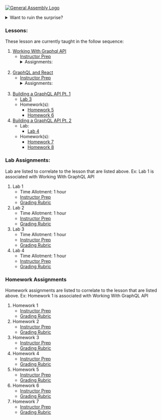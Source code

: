 [![General Assembly Logo](https://camo.githubusercontent.com/1a91b05b8f4d44b5bbfb83abac2b0996d8e26c92/687474703a2f2f692e696d6775722e636f6d2f6b6538555354712e706e67)](https://generalassemb.ly/education/web-development-immersive)


<details>
<summary>Want to ruin the surprise?</summary>
<br>
Well, you asked for it!
</details>

### Lessons:
These lesson are currently taught in the follow sequence:
1. [Working With Graphql API](https://git.generalassemb.ly/DC-WDI/GraphQL/tree/master/working-with-graphql-api)
   * [Instructor Prep](#)
        <details>
        <summary>Assignments:</summary>
        <!-- <br> -->
        <ul>
          <li><a href="./assignments/lab-1">Lab 1</a></li>
          <li>Homework(s):</li>
          <ul>
          <li><a href="./assignments/homework-1">Homework 1</a></li>
          <li><a href="./assignments/homework-2">Homework 2</a></li>
          </ul>
        </details>
        <br/>
2. [GraphQL and React](https://git.generalassemb.ly/DC-WDI/GraphQL/tree/master/graphql-and-react)
   * [Instructor Prep](#)
        <details>
        <summary>Assignments:</summary>
        <!-- <br> -->
        <ul>
          <li><a href="./assignments/lab-2">Lab 2</a></li>
          <li>Homework(s):</li>
          <ul>
          <li><a href="./assignments/lab-3">Homework 3</a></li>
          <li><a href="./assignments/lab-4">Homework 4</a></li>
          </ul>
        </details>
        <br/>
3. [Building a GraphQL API Pt. 1](3-building-a-graphql-api-pt-1/README.md)
   * [Lab 3](./assignments/lab-3)
   * Homework(s):
     * [Homework 5](./assignments/lab-4)
     * [Homework 6](./assignments/lab-5)
4. [Building a GraphQL API Pt. 2](4-building-a-graphql-api-pt-2/README.md)
   * Lab:
     * [Lab 4](./assignments/lab-4)
   * Homework(s):
     * [Homework 7](./assignments/lab-5)
     * [Homework 8](./assignments/lab-6)


### Lab Assignments:
Lab are listed to correlate to the lesson that are listed above. Ex: Lab 1 is associated with Working With GraphQL API

1. Lab 1
   * Time Allotment: 1 hour
   * [Instructor Prep](#)
   * [Grading Rubric](#)
2. Lab 2
   * Time Allotment: 1 hour
   * [Instructor Prep](#)
   * [Grading Rubric](#)
3. Lab 3
   * Time Allotment: 1 hour
   * [Instructor Prep](#)
   * [Grading Rubric](#)
4. Lab 4
   * Time Allotment: 1 hour
   * [Instructor Prep](#)
   * [Grading Rubric](#)


### Homework Assignments
Homework assignments are listed to correlate to the lesson that are listed above. Ex: Homework 1 is associated with Working With GraphQL API
1. Homework 1
   * [Instructor Prep](#)
   * [Grading Rubric](#)
2. Homework 2
   * [Instructor Prep](#)
   * [Grading Rubric](#)
3. Homework 3
   * [Instructor Prep](#)
   * [Grading Rubric](#)
4. Homework 4
   * [Instructor Prep](#)
   * [Grading Rubric](#)
5. Homework 5
   * [Instructor Prep](#)
   * [Grading Rubric](#)
6. Homework 6
   * [Instructor Prep](#)
   * [Grading Rubric](#)
7. Homework 7
   * [Instructor Prep](#)
   * [Grading Rubric](#)